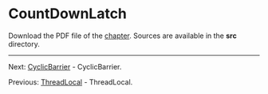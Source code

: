 # CountDownLatch

Download the PDF file of the [chapter](chapter_38.pdf). Sources are available in the <b>src</b> directory. 


<hr>

Next: [CyclicBarrier](chapter_39.md "CyclicBarrier") - CyclicBarrier.

Previous: [ThreadLocal](chapter_37.md "ThreadLocal") - ThreadLocal.